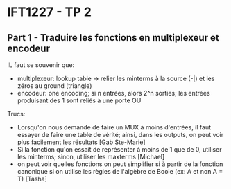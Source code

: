 # IFT1227 - TP 2

## Part 1 - Traduire les fonctions en multiplexeur et encodeur

IL faut se souvenir que:
- multiplexeur: lookup table -> relier les minterms à la source (-|) et les zéros 
  au ground (triangle)
- encodeur: one encoding; si n entrées, alors 2^n sorties; les entrées produisant des 
  1 sont reliés à une porte OU

Trucs:
- Lorsqu'on nous demande de faire un MUX à moins d'entrées, il faut essayer de 
  faire une table de vérité; ainsi, dans les outputs, on peut voir plus facilement 
  les résultats [Gab Ste-Marie]
- Si la fonction qu'on essait de représenter à moins de 1 que de 0, utiliser les 
  minterms; sinon, utiliser les maxterms [Michael]
- on peut voir quelles fonctions on peut simplifier si à partir de la fonction 
  canonique si on utilise les règles de l'algèbre de Boole (ex: A et non A = T) [Tasha]
  


